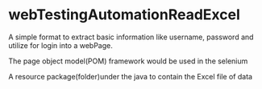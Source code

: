 # webTestingAutomationReadExcel
A simple format to extract basic information like username, password and utilize for login into a webPage.

The page object model(POM) framework would be used in the selenium


A resource package(folder)under the java  to contain the Excel file of data
